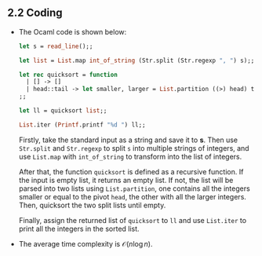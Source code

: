 ## 2.2 Coding

* The Ocaml code is shown below:

  ```ocaml
  let s = read_line();;
  
  let list = List.map int_of_string (Str.split (Str.regexp ", ") s);;
  
  let rec quicksort = function 
    | [] -> []
    | head::tail -> let smaller, larger = List.partition ((>) head) tail in quicksort smaller @ (head::quicksort larger)
  ;;
  
  let ll = quicksort list;;
  
  List.iter (Printf.printf "%d ") ll;;
  ```

  Firstly, take the standard input as a string and save it to **s**. Then use `Str.split` and `Str.regexp` to split `s` into multiple strings of integers, and use `List.map` with `int_of_string` to transform into the list of integers.

  After that, the function `quicksort` is defined as a recursive function. If the input is empty list, it returns an empty list. If not, the list will be parsed into two lists using `List.partition`, one contains all the integers smaller or equal to the pivot `head`, the other with all the larger integers. Then, quicksort the two split lists until empty.

  Finally, assign the returned list of `quicksort` to `ll` and use `List.iter` to print all the integers in the sorted list.

* The average time complexity is $\mathcal{O}(n\log n)$. 

